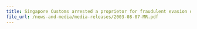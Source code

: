 ```yaml
---
title: Singapore Customs arrested a proprietor for fraudulent evasion of GST 
file_url: /news-and-media/media-releases/2003-08-07-MR.pdf
---
```

